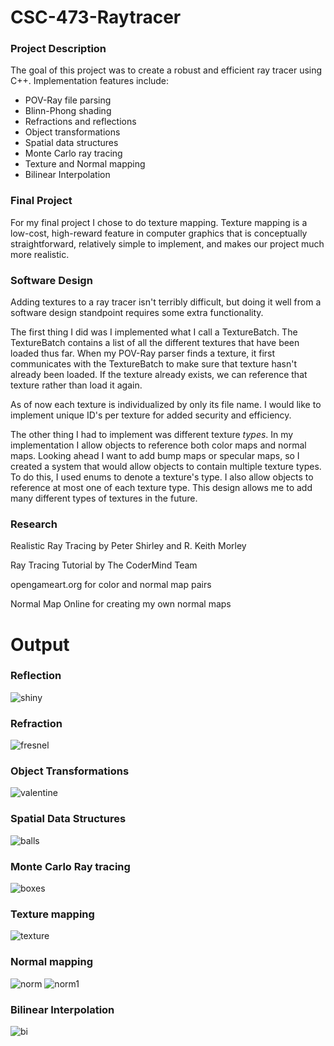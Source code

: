 # CSC-473-Raytracer

### Project Description
The goal of this project was to create a robust and efficient ray tracer using C++. Implementation features include:
* POV-Ray file parsing
* Blinn-Phong shading
* Refractions and reflections
* Object transformations
* Spatial data structures
* Monte Carlo ray tracing 
* Texture and Normal mapping
* Bilinear Interpolation

### Final Project
For my final project I chose to do texture mapping. Texture mapping is a low-cost, high-reward feature in computer graphics that is conceptually straightforward, relatively simple to implement, and makes our project much more realistic.

### Software Design
Adding textures to a ray tracer isn't terribly difficult, but doing it well from a software design standpoint requires some extra functionality.

The first thing I did was I implemented what I call a TextureBatch. The TextureBatch contains a list of all the different textures that have been loaded thus far. When my POV-Ray parser finds a texture, it first communicates with the TextureBatch to make sure that texture hasn't already been loaded. If the texture already exists, we can reference that texture rather than load it again.

As of now each texture is individualized by only its file name. I would like to implement unique ID's per texture for added security and efficiency. 

The other thing I had to implement was different texture *types*. In my implementation I allow objects to reference both color maps and normal maps. Looking ahead I want to add bump maps or specular maps, so I created a system that would allow objects to contain multiple texture types. To do this, I used enums to denote a texture's type. I also allow objects to reference at most one of each texture type. This design allows me to add many different types of textures in the future.

### Research
Realistic Ray Tracing by Peter Shirley and R. Keith Morley

Ray Tracing Tutorial by The CoderMind Team

opengameart.org for color and normal map pairs

Normal Map Online for creating my own normal maps

# Output

### Reflection 
![shiny](output/shiny.png)

### Refraction  
![fresnel](output/fresnel1.png)

### Object Transformations
![valentine](output/valentine.png)

### Spatial Data Structures
![balls](output/balls2.png)

### Monte Carlo Ray tracing
![boxes](output/boxgi.png)

### Texture mapping
![texture](output/texture.png)

### Normal mapping
![norm](output/norm.png)
![norm1](output/norm1.png)

### Bilinear Interpolation
![bi](output/bi.png)

